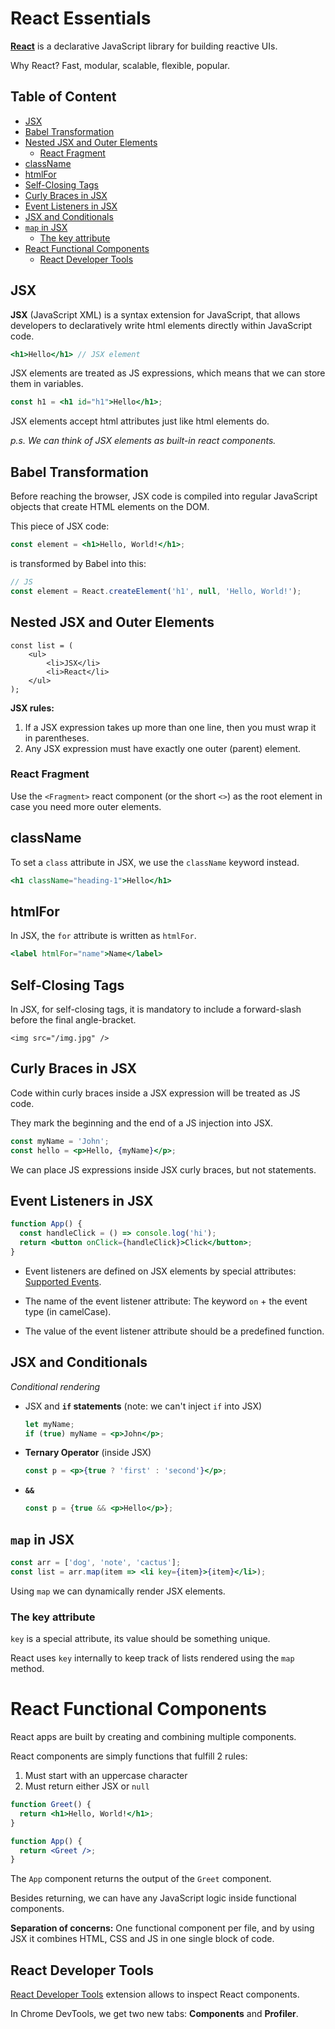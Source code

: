 # React Essentials

[**React**](https://react.dev/) is a declarative JavaScript library for building reactive UIs.

Why React? Fast, modular, scalable, flexible, popular.

## Table of Content

- [JSX](#jsx)
- [Babel Transformation](#babel-transformation)
- [Nested JSX and Outer Elements](#nested-jsx-and-outer-elements)
  - [React Fragment](#react-fragment)
- [className](#classname)
- [htmlFor](#htmlfor)
- [Self-Closing Tags](#self-closing-tags)
- [Curly Braces in JSX](#curly-braces-in-jsx)
- [Event Listeners in JSX](#event-listeners-in-jsx)
- [JSX and Conditionals](#jsx-and-conditionals)
- [`map` in JSX](#map-in-jsx)
  - [The key attribute](#the-key-attribute)
- [React Functional Components](#react-functional-components)
  - [React Developer Tools](#react-developer-tools)

## JSX

**JSX** (JavaScript XML) is a syntax extension for JavaScript, that allows developers to declaratively write html elements directly within JavaScript code.

```jsx
<h1>Hello</h1> // JSX element
```

JSX elements are treated as JS expressions, which means that we can store them in variables.

```jsx
const h1 = <h1 id="h1">Hello</h1>;
```

JSX elements accept html attributes just like html elements do.

_p.s. We can think of JSX elements as built-in react components._

## Babel Transformation

Before reaching the browser, JSX code is compiled into regular JavaScript objects that create HTML elements on the DOM.

This piece of JSX code:

```jsx
const element = <h1>Hello, World!</h1>;
```

is transformed by Babel into this:

```js
// JS
const element = React.createElement('h1', null, 'Hello, World!');
```

## Nested JSX and Outer Elements

```JSX
const list = (
    <ul>
        <li>JSX</li>
        <li>React</li>
    </ul>
);
```

**JSX rules:**

1. If a JSX expression takes up more than one line, then you must wrap it in parentheses.
2. Any JSX expression must have exactly one outer (parent) element.

### React Fragment

Use the `<Fragment>` react component (or the short `<>`) as the root element in case you need more outer elements.

## className

To set a `class` attribute in JSX, we use the `className` keyword instead.

```jsx
<h1 className="heading-1">Hello</h1>
```

## htmlFor

In JSX, the `for` attribute is written as `htmlFor`.

```jsx
<label htmlFor="name">Name</label>
```

## Self-Closing Tags

In JSX, for self-closing tags, it is mandatory to include a forward-slash before the final angle-bracket.

```JSX
<img src="/img.jpg" />
```

## Curly Braces in JSX

Code within curly braces inside a JSX expression will be treated as JS code.

They mark the beginning and the end of a JS injection into JSX.

```jsx
const myName = 'John';
const hello = <p>Hello, {myName}</p>;
```

We can place JS expressions inside JSX curly braces, but not statements.

## Event Listeners in JSX

```jsx
function App() {
  const handleClick = () => console.log('hi');
  return <button onClick={handleClick}>Click</button>;
}
```

- Event listeners are defined on JSX elements by special attributes: [Supported Events](https://reactjs.org/docs/events.html#supported-events).

- The name of the event listener attribute: The keyword `on` + the event type (in camelCase).

- The value of the event listener attribute should be a predefined function.

## JSX and Conditionals

_Conditional rendering_

- JSX and **`if` statements** (note: we can't inject `if` into JSX)

  ```jsx
  let myName;
  if (true) myName = <p>John</p>;
  ```

- **Ternary Operator** (inside JSX)

  ```jsx
  const p = <p>{true ? 'first' : 'second'}</p>;
  ```

- **`&&`**

  ```jsx
  const p = {true && <p>Hello</p>};
  ```

## `map` in JSX

```jsx
const arr = ['dog', 'note', 'cactus'];
const list = arr.map(item => <li key={item}>{item}</li>);
```

Using `map` we can dynamically render JSX elements.

### The key attribute

`key` is a special attribute, its value should be something unique.

React uses `key` internally to keep track of lists rendered using the `map` method.

# React Functional Components

React apps are built by creating and combining multiple components.

React components are simply functions that fulfill 2 rules:

1. Must start with an uppercase character
2. Must return either JSX or `null`

```jsx
function Greet() {
  return <h1>Hello, World!</h1>;
}

function App() {
  return <Greet />;
}
```

The `App` component returns the output of the `Greet` component.

Besides returning, we can have any JavaScript logic inside functional components.

**Separation of concerns:** One functional component per file, and by using JSX it combines HTML, CSS and JS in one single block of code.

## React Developer Tools

[React Developer Tools](https://chrome.google.com/webstore/detail/react-developer-tools/fmkadmapgofadopljbjfkapdkoienihi) extension allows to inspect React components.

In Chrome DevTools, we get two new tabs: **Components** and **Profiler**.
